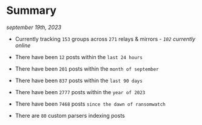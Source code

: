 
# Summary
_september 19th, 2023_

- Currently tracking `153` groups across `271` relays & mirrors - _`102` currently online_

- There have been `12` posts within the `last 24 hours`

- There have been `201` posts within the `month of september`

- There have been `837` posts within the `last 90 days`

- There have been `2777` posts within the `year of 2023`

- There have been `7468` posts `since the dawn of ransomwatch`

- There are `80` custom parsers indexing posts
